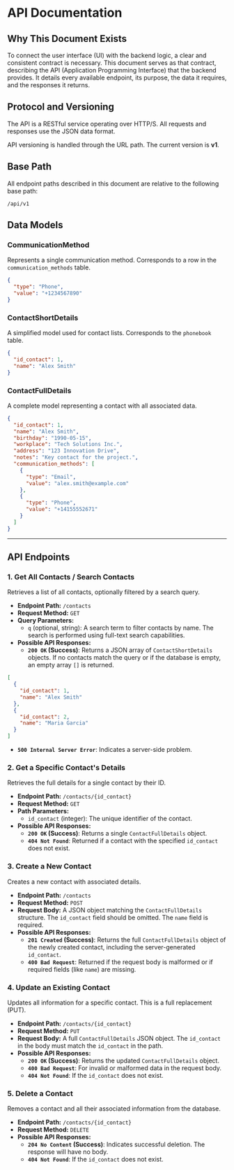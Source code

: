 # API Documentation

## Why This Document Exists

To connect the user interface (UI) with the backend logic, a clear and consistent contract is necessary. This document serves as that contract, describing the API (Application Programming Interface) that the backend provides. It details every available endpoint, its purpose, the data it requires, and the responses it returns.

## Protocol and Versioning

The API is a RESTful service operating over HTTP/S. All requests and responses use the JSON data format.

API versioning is handled through the URL path. The current version is **v1**.

## Base Path

All endpoint paths described in this document are relative to the following base path:

`/api/v1`

## Data Models

### CommunicationMethod
Represents a single communication method. Corresponds to a row in the `communication_methods` table.
```json
{
  "type": "Phone",
  "value": "+1234567890"
}
```

### ContactShortDetails
A simplified model used for contact lists. Corresponds to the `phonebook` table.
```json
{
  "id_contact": 1,
  "name": "Alex Smith"
}
```


### ContactFullDetails
A complete model representing a contact with all associated data.
```json
{
  "id_contact": 1,
  "name": "Alex Smith",
  "birthday": "1990-05-15",
  "workplace": "Tech Solutions Inc.",
  "address": "123 Innovation Drive",
  "notes": "Key contact for the project.",
  "communication_methods": [
    {
      "type": "Email",
      "value": "alex.smith@example.com"
    },
    {
      "type": "Phone",
      "value": "+14155552671"
    }
  ]
}
```

---

## API Endpoints

### 1. Get All Contacts / Search Contacts

Retrieves a list of all contacts, optionally filtered by a search query.

-   **Endpoint Path:** `/contacts`
-   **Request Method:** `GET`
-   **Query Parameters:**
    -   `q` (optional, string): A search term to filter contacts by name. The search is performed using full-text search capabilities.
-   **Possible API Responses:**
    -   **`200 OK` (Success)**: Returns a JSON array of `ContactShortDetails` objects. If no contacts match the query or if the database is empty, an empty array `[]` is returned.
```json
[
  {
    "id_contact": 1,
    "name": "Alex Smith"
  },
  {
    "id_contact": 2,
    "name": "Maria Garcia"
  }
] 
```
-   **`500 Internal Server Error`**: Indicates a server-side problem.

### 2. Get a Specific Contact's Details

Retrieves the full details for a single contact by their ID.

-   **Endpoint Path:** `/contacts/{id_contact}`
-   **Request Method:** `GET`
-   **Path Parameters:**
    -   `id_contact` (integer): The unique identifier of the contact.
-   **Possible API Responses:**
    -   **`200 OK` (Success)**: Returns a single `ContactFullDetails` object.
    -   **`404 Not Found`**: Returned if a contact with the specified `id_contact` does not exist.

### 3. Create a New Contact

Creates a new contact with associated details.

-   **Endpoint Path:** `/contacts`
-   **Request Method:** `POST`
-   **Request Body:** A JSON object matching the `ContactFullDetails` structure. The `id_contact` field should be omitted. The `name` field is required.
-   **Possible API Responses:**
    -   **`201 Created` (Success)**: Returns the full `ContactFullDetails` object of the newly created contact, including the server-generated `id_contact`.
    -   **`400 Bad Request`**: Returned if the request body is malformed or if required fields (like `name`) are missing.

### 4. Update an Existing Contact

Updates all information for a specific contact. This is a full replacement (PUT).

-   **Endpoint Path:** `/contacts/{id_contact}`
-   **Request Method:** `PUT`
-   **Request Body:** A full `ContactFullDetails` JSON object. The `id_contact` in the body must match the `id_contact` in the path.
-   **Possible API Responses:**
    -   **`200 OK` (Success)**: Returns the updated `ContactFullDetails` object.
    -   **`400 Bad Request`**: For invalid or malformed data in the request body.
    -   **`404 Not Found`**: If the `id_contact` does not exist.

### 5. Delete a Contact

Removes a contact and all their associated information from the database.

-   **Endpoint Path:** `/contacts/{id_contact}`
-   **Request Method:** `DELETE`
-   **Possible API Responses:**
    -   **`204 No Content` (Success)**: Indicates successful deletion. The response will have no body.
    -   **`404 Not Found`**: If the `id_contact` does not exist.